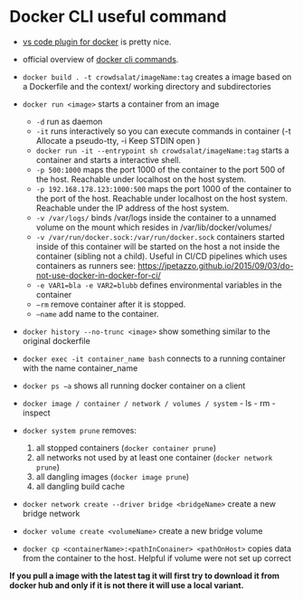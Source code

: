# Docker CLI useful command

- [vs code plugin for docker](https://marketplace.visualstudio.com/items?itemName=ms-azuretools.vscode-docker) is pretty nice.
- official overview of [docker cli commands](https://docs.docker.com/engine/reference/commandline/docker/).

- `docker build . -t crowdsalat/imageName:tag` creates a image based on a Dockerfile and the context/ working directory and subdirectories
- `docker run <image>` starts a container from an image
    - `-d` run as daemon
    - `-it` runs interactively so you can execute commands in container (-t Allocate a pseudo-tty, -i Keep STDIN open )
    - `docker run -it --entrypoint sh crowdsalat/imageName:tag` starts a container and starts a interactive shell.
    - `-p 500:1000` maps the port 1000 of the container to the port 500 of the host. Reachable under localhost on the host system.
    - `-p 192.168.178.123:1000:500` maps the port 1000 of the container to the port of the host. Reachable under localhost on the host system. Reachable under the IP address of the host system.
    - `-v /var/logs/` binds /var/logs inside the container to a unnamed volume on the mount which resides in /var/lib/docker/volumes/
    - `-v /var/run/docker.sock:/var/run/docker.sock` containers started inside of this container will be started on the host a not inside the container (sibling not a child). Useful in CI/CD pipelines which uses containers as runners see: https://jpetazzo.github.io/2015/09/03/do-not-use-docker-in-docker-for-ci/
    - `-e VAR1=bla -e VAR2=blubb` defines environmental variables in the container
    - `—rm` remove container after it is stopped.
    - `—name` add name to the container.
- `docker history --no-trunc <image>` show something similar to the original dockerfile
- `docker exec -it container_name bash` connects to a running container with the name container_name
- `docker ps −a` shows all running docker container on a client
- `docker image / container / network / volumes / system`
      - ls
      - rm
      - inspect
- `docker system prune` removes:
    1. all stopped containers (`docker container prune`)
    2. all networks not used by at least one container (`docker network prune`)
    3. all dangling images (`docker image prune`)
    4. all dangling build cache
- `docker network create --driver bridge <bridgeName>` create a new bridge network
- `docker volume create <volumeName>` create a new bridge volume
- `docker cp <containerName>:<pathInConainer> <pathOnHost>`  copies data from the container to the host. Helpful if volume were not set up correct 


**If you pull a image with the latest tag it will first try to download it from docker hub and only if it is not there it will use a local variant.**
